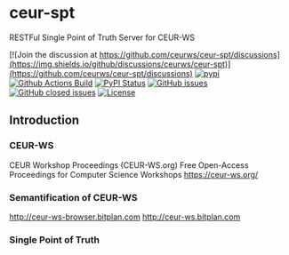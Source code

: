 # ceur-spt
RESTFul Single Point of Truth Server for CEUR-WS

[![Join the discussion at https://github.com/ceurws/ceur-spt/discussions](https://img.shields.io/github/discussions/ceurws/ceur-spt)](https://github.com/ceurws/ceur-spt/discussions)
[![pypi](https://img.shields.io/pypi/pyversions/pyCEURspt)](https://pypi.org/project/pyCEURspt/)
[![Github Actions Build](https://github.com/ceurws/ceur-spt/workflows/Build/badge.svg?branch=main)](https://github.com/ceurws/ceur-spt/actions?query=workflow%3ABuild+branch%3Amain)
[![PyPI Status](https://img.shields.io/pypi/v/pyCEURspt.svg)](https://pypi.python.org/pypi/pyCEURspt/)
[![GitHub issues](https://img.shields.io/github/issues/ceurws/ceur-spt.svg)](https://github.com/ceurws/ceur-spt/issues)
[![GitHub closed issues](https://img.shields.io/github/issues-closed/ceurws/ceur-spt.svg)](https://github.com/ceurws/ceur-spt/issues/?q=is%3Aissue+is%3Aclosed)
[![License](https://img.shields.io/github/license/ceurws/ceur-spt.svg)](https://www.apache.org/licenses/LICENSE-2.0)

## Introduction
### CEUR-WS 
CEUR Workshop Proceedings (CEUR-WS.org)
Free Open-Access Proceedings for Computer Science Workshops
https://ceur-ws.org/
### Semantification of CEUR-WS
http://ceur-ws-browser.bitplan.com
http://ceur-ws.bitplan.com

### Single Point of Truth



